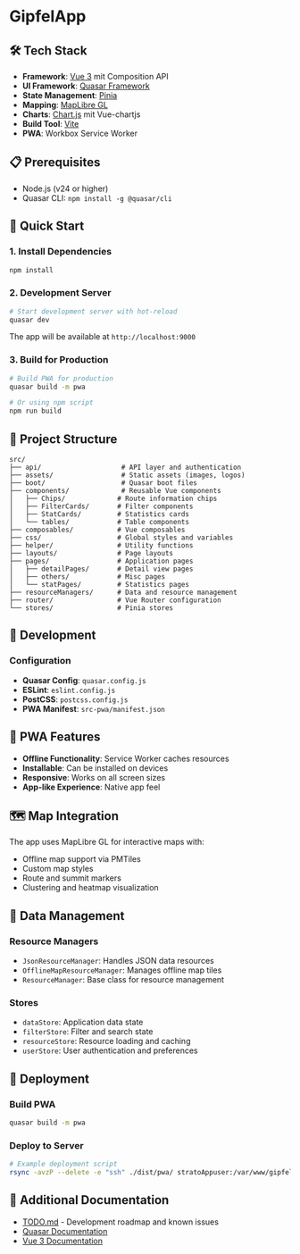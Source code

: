 # GipfelApp

## 🛠 Tech Stack

- **Framework**: [Vue 3](https://vuejs.org/) mit Composition API
- **UI Framework**: [Quasar Framework](https://quasar.dev/)
- **State Management**: [Pinia](https://pinia.vuejs.org/)
- **Mapping**: [MapLibre GL](https://maplibre.org/)
- **Charts**: [Chart.js](https://www.chartjs.org/) mit Vue-chartjs
- **Build Tool**: [Vite](https://vitejs.dev/)
- **PWA**: Workbox Service Worker

## 📋 Prerequisites

- Node.js (v24 or higher)
- Quasar CLI: `npm install -g @quasar/cli`

## 🚀 Quick Start

### 1. Install Dependencies

```bash
npm install
```

### 2. Development Server

```bash
# Start development server with hot-reload
quasar dev
```

The app will be available at `http://localhost:9000`

### 3. Build for Production

```bash
# Build PWA for production
quasar build -m pwa

# Or using npm script
npm run build
```

## 📁 Project Structure

```
src/
├── api/                    # API layer and authentication
├── assets/                 # Static assets (images, logos)
├── boot/                   # Quasar boot files
├── components/             # Reusable Vue components
│   ├── Chips/             # Route information chips
│   ├── FilterCards/       # Filter components
│   ├── StatCards/         # Statistics cards
│   └── tables/            # Table components
├── composables/           # Vue composables
├── css/                   # Global styles and variables
├── helper/                # Utility functions
├── layouts/               # Page layouts
├── pages/                 # Application pages
│   ├── detailPages/       # Detail view pages
│   ├── others/            # Misc pages
│   └── statPages/         # Statistics pages
├── resourceManagers/      # Data and resource management
├── router/                # Vue Router configuration
└── stores/                # Pinia stores
```

## 🔧 Development

### Configuration

- **Quasar Config**: `quasar.config.js`
- **ESLint**: `eslint.config.js`
- **PostCSS**: `postcss.config.js`
- **PWA Manifest**: `src-pwa/manifest.json`

## 📱 PWA Features

- **Offline Functionality**: Service Worker caches resources
- **Installable**: Can be installed on devices
- **Responsive**: Works on all screen sizes
- **App-like Experience**: Native app feel

## 🗺 Map Integration

The app uses MapLibre GL for interactive maps with:

- Offline map support via PMTiles
- Custom map styles
- Route and summit markers
- Clustering and heatmap visualization

## 💾 Data Management

### Resource Managers

- `JsonResourceManager`: Handles JSON data resources
- `OfflineMapResourceManager`: Manages offline map tiles
- `ResourceManager`: Base class for resource management

### Stores

- `dataStore`: Application data state
- `filterStore`: Filter and search state
- `resourceStore`: Resource loading and caching
- `userStore`: User authentication and preferences

## 🚀 Deployment

### Build PWA

```bash
quasar build -m pwa
```

### Deploy to Server

```bash
# Example deployment script
rsync -avzP --delete -e "ssh" ./dist/pwa/ stratoAppuser:/var/www/gipfelapp/pwa/
```

## 📄 Additional Documentation

- [TODO.md](./TODO.md) - Development roadmap and known issues
- [Quasar Documentation](https://v2.quasar.dev/)
- [Vue 3 Documentation](https://vuejs.org/)
